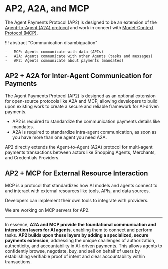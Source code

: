 # AP2, A2A, and MCP

The Agent Payments Protocol (AP2) is designed to be an extension of the
[Agent-to-Agent (A2A) protocol](https://a2a-protocol.org) and work in concert
with [Model-Context Protocol (MCP)](https://modelcontextprotocol.org).

<!-- prettier-ignore-start -->
!!! abstract "Communication disambiguation"

    -   MCP: Agents communicate with data (APIs)
    -   A2A: Agents communicate with other Agents (tasks and messages)
    -   AP2: Agents communicate about payments (mandates)
<!-- prettier-ignore-end -->

## AP2 + A2A for Inter-Agent Communication for Payments

The Agent Payments Protocol (AP2) is designed as an optional extension for
open-source protocols like A2A and MCP, allowing developers to build upon
existing work to create a secure and reliable framework for AI-driven payments.

-   AP2 is required to standardize the communication payments details like
    mandates.
-   A2A is required to standardize intra-agent communication, as soon as you
    have more than one agent you need A2A.

AP2 directly extends the Agent-to-Agent (A2A) protocol for multi-agent payments
transactions between actors like Shopping Agents, Merchants, and Credentials
Providers.

## AP2 + MCP for External Resource Interaction

MCP is a protocol that standardizes how AI models and agents connect to and
interact with external resources like tools, APIs, and data sources.

Developers can implement their own tools to integrate with providers.

We are working on MCP servers for AP2.

---

In essence, **A2A and MCP provide the foundational communication and interaction
layers for AI agents**, enabling them to connect and perform tasks. **AP2 builds
upon these layers by adding a specialized, secure payments extension**,
addressing the unique challenges of authorization, authenticity, and
accountability in AI-driven payments. This allows agents to confidently browse,
negotiate, buy, and sell on behalf of users by establishing verifiable proof of
intent and clear accountability within transactions.
